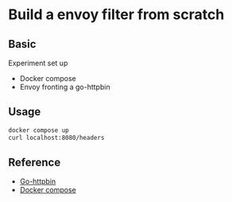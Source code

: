 # Build a envoy filter from scratch

## Basic

Experiment set up

- Docker compose
- Envoy fronting a go-httpbin

## Usage

```bash
docker compose up
curl localhost:8080/headers
```

## Reference

- [Go-httpbin](https://github.com/mccutchen/go-httpbin)
- [Docker compose](https://docs.docker.com/compose/)
